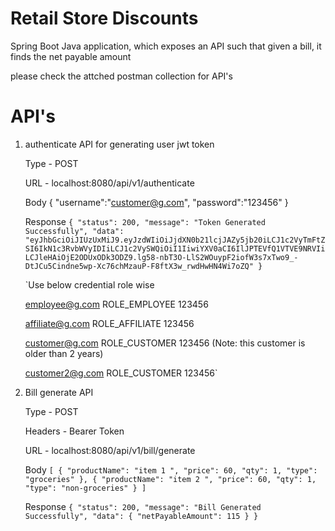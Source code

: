 # Retail Store Discounts

Spring Boot Java application, which exposes an API such that given a
bill, it finds the net payable amount

please check the attched postman collection for API's
 
# API's

1) authenticate API for generating user jwt token
    
    Type - POST
    
    URL -  localhost:8080/api/v1/authenticate
    
    Body
    {
        "username":"customer@g.com",
        "password":"123456"
    }
   
      Response
      `{
      "status": 200,
      "message": "Token Generated Successfully",
      "data": "eyJhbGciOiJIUzUxMiJ9.eyJzdWIiOiJjdXN0b21lcjJAZy5jb20iLCJ1c2VyTmFtZSI6IkN1c3RvbWVyIDIiLCJ1c2VySWQiOiI1IiwiYXV0aCI6IlJPTEVfQ1VTVE9NRVIiLCJleHAiOjE2ODUxODk3ODZ9.lg58-nbT3O-LlS2WOuypF2iofW3s7xTwo9_-DtJCu5Cindne5wp-Xc76chMzauP-F8ftX3w_rwdHwHN4Wi7oZQ"
      }`
    
    
    `Use below credential role wise
    
    employee@g.com	ROLE_EMPLOYEE  123456
    
    affiliate@g.com	ROLE_AFFILIATE 123456
    
    customer@g.com	ROLE_CUSTOMER  123456 (Note: this customer is older than 2 years)
    
    customer2@g.com	ROLE_CUSTOMER  123456`


2) Bill generate API
   
    Type - POST
   
    Headers - Bearer Token
    
    URL - localhost:8080/api/v1/bill/generate
    
    Body
            `[
               {
               "productName": "item 1 ",
               "price": 60,
               "qty": 1,
               "type": "groceries"
               },
               {
               "productName": "item 2 ",
               "price": 60,
               "qty": 1,
               "type": "non-groceries"
               }
               ]`

    Response 
    `{
   "status": 200,
   "message": "Bill Generated Successfully",
   "data": {
   "netPayableAmount": 115
   }
   }`